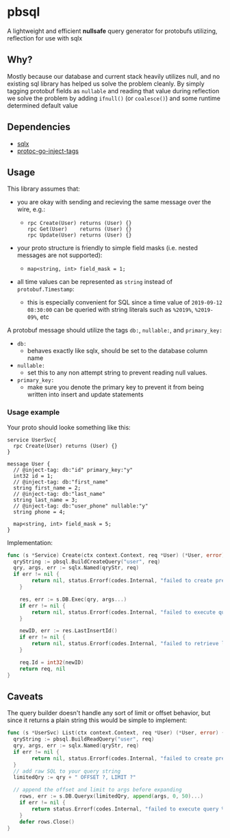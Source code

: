 # pbsql

A lightweight and efficient **nullsafe** query generator for protobufs utilizing, reflection for use with sqlx

## Why?

Mostly because our database and current stack heavily utilizes null, and no existing sql library has
helped us solve the problem cleanly. By simply tagging protobuf fields as `nullable` and reading that value during
reflection we solve the problem by adding `ifnull()` (or `coalesce()`) and some runtime determined default value

## Dependencies

- [sqlx](https://github.com/jmoiron/sqlx)
- [protoc-go-inject-tags](https://github.com/favadi/protoc-go-inject-tag)

## Usage

This library assumes that:

- you are okay with sending and recieving the same message over the wire, e.g.:

  - ```
    rpc Create(User) returns (User) {}
    rpc Get(User)    returns (User) {}
    rpc Update(User) returns (User) {}
    ```

- your proto structure is friendly to simple field masks (i.e. nested messages are not supported):

  - ```
    map<string, int> field_mask = 1;
    ```

- all time values can be represented as `string` instead of `protobuf.Timestamp`:
  - this is especially convenient for SQL since a time value of `2019-09-12 08:30:00` can be queried with string literals
    such as `%2019%`, `%2019-09%`, etc

A protobuf message should utilize the tags `db:`, `nullable:`, and `primary_key:`

- `db:`
  - behaves exactly like sqlx, should be set to the database column name
- `nullable:`
  - set this to any non attempt string to prevent reading null values.
- `primary_key:`
  - make sure you denote the primary key to prevent it from being written into insert and update statements

### Usage example

Your proto should looke something like this:

```
service UserSvc{
  rpc Create(User) returns (User) {}
}

message User {
  // @inject-tag: db:"id" primary_key:"y"
  int32 id = 1;
  // @inject-tag: db:"first_name"
  string first_name = 2;
  // @inject-tag: db:"last_name"
  string last_name = 3;
  // @inject-tag: db:"user_phone" nullable:"y"
  string phone = 4;

  map<string, int> field_mask = 5;
}
```

Implementation:

```go
func (s *Service) Create(ctx context.Context, req *User) (*User, error) {
  qryString := pbsql.BuildCreateQuery("user", req)
  qry, args, err := sqlx.Named(qryStr, req)
  if err != nil {
		return nil, status.Errorf(codes.Internal, "failed to create prepared query string %v", err)
	}

	res, err := s.DB.Exec(qry, args...)
	if err != nil {
		return nil, status.Errorf(codes.Internal, "failed to execute query %v", err)
	}

	newID, err := res.LastInsertId()
	if err != nil {
		return nil, status.Errorf(codes.Internal, "failed to retrieve last insert ID %v", err)
	}

	req.Id = int32(newID)
	return req, nil
}
```

## Caveats

The query builder doesn't handle any sort of limit or offset behavior, but since it returns a plain string this would be simple to implement:

```go
func (s *UserSvc) List(ctx context.Context, req *User) (*User, error) {
  qryString := pbsql.BuildReadQuery("user", req)
  qry, args, err := sqlx.Named(qryStr, req)
  if err != nil {
		return nil, status.Errorf(codes.Internal, "failed to create prepared query string %v", err)
  }
  // add raw SQL to your query string
  limitedQry := qry + " OFFSET ?, LIMIT ?"

  // append the offset and limit to args before expanding
	rows, err := s.DB.Queryx(limitedQry, append(args, 0, 50)...)
	if err != nil {
		return status.Errorf(codes.Internal, "failed to execute query %v", err)
	}
	defer rows.Close()
}
```
